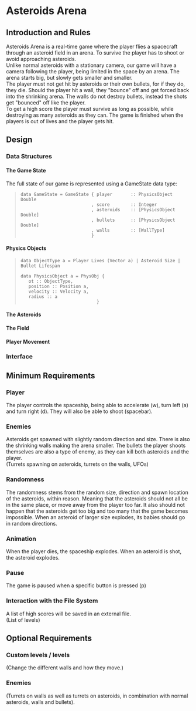 # Asteroids Arena

## Introduction and Rules

Asteroids Arena is a real-time game where the player flies a spacecraft through an asteroid field in an arena. To survive the player has to shoot or avoid approaching asteroids.  
Unlike normal asteroids with a stationary camera, our game will have a camera following the player, being limited in the space by an arena. 
The arena starts big, but slowly gets smaller and smaller.  
The player must not get hit by asteroids or their own bullets, for if they do, they die.
Should the player hit a wall, they "bounce" off and get forced back into the shrinking arena.
The walls do not destroy bullets, instead the shots get "bounced" off like the player.  
To get a high score the player must survive as long as possible, while destroying as many asteroids as they can.
The game is finished when the players is out of lives and the player gets hit.

## Design

### Data Structures

#### The Game State

The full state of our game is represented using a GameState data type:  

>``` 
> data GameState = GameState { player       :: PhysicsObject Double 
>                            , score        :: Integer 
>                            , asteroids    :: [PhysicsObject Double] 
>                            , bullets      :: [PhysicsObject Double]
>                            , walls        :: [WallType]
>                            } 
>```   

#### Physics Objects

>``` 
> data ObjectType a = Player Lives (Vector a) | Asteroid Size | Bullet Lifespan
>
> data PhysicsObject a = PhysObj {
>    ot :: ObjectType,
>    position :: Position a,
>    velocity :: Velocity a,
>    radius :: a
>                              }
>```

#### The Asteroids

#### The Field

#### Player Movement

### Interface

## Minimum Requirements

### Player

The player controls the spaceship, being able to accelerate (w), turn left (a) and turn right (d). They will also be able to shoot (spacebar).

### Enemies

Asteroids get spawned with slightly random direction and size. There is also the shrinking walls making the arena smaller. The bullets the player shoots themselves are also a type of enemy, as they can kill both asteroids and the player.  
(Turrets spawning on asteroids, turrets on the walls, UFOs)

### Randomness

The randomness stems from the random size, direction and spawn location of the asteroids, within reason. Meaning that the asteroids should not all be in the same place, or move away from the player too far. It also should not happen that the asteroids get too big and too many that the game becomes impossible. When an asteroid of larger size explodes, its babies should go in random directions.

### Animation

When the player dies, the spaceship explodes. When an asteroid is shot, the asteroid explodes. 

### Pause

The game is paused when a specific button is pressed (p) 

### Interaction with the File System

A list of high scores will be saved in an external file.  
(List of levels)

## Optional Requirements

### Custom levels / levels
(Change the different walls and how they move.) 

### Enemies
(Turrets on walls as well as turrets on asteroids, in combination with normal asteroids, walls and bullets).